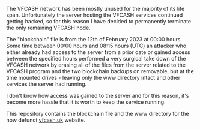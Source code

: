 The VFCASH network has been mostly unused for the majority of its life span. Unfortunately the server hosting the VFCASH services continued getting hacked, so for this reason I have decided to permanently terminate the only remaining VFCASH node.

The "blockchain" file is from the 12th of February 2023 at 00:00 hours. Some time between 00:00 hours and 08:15 hours (UTC) an attacker who either already had access to the server from a prior date or gained access between the specified hours performed a very surgical take down of the VFCASH network by erasing all of the files from the server related to the VFCASH program and the two blockchain backups on removable, but at the time mounted drives - leaving only the www directory intact and other services the server had running.

I don't know how access was gained to the server and for this reason, it's become more hassle that it is worth to keep the service running.

This repository contains the blockchain file and the www directory for the now defunct [vfcash.uk](https://vfcash.uk) website.
